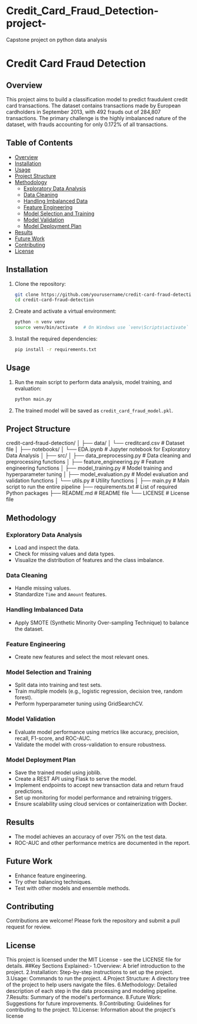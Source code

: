 # Credit_Card_Fraud_Detection-project-
Capstone project on python data analysis
# Credit Card Fraud Detection

## Overview
This project aims to build a classification model to predict fraudulent credit card transactions. The dataset contains transactions made by European cardholders in September 2013, with 492 frauds out of 284,807 transactions. The primary challenge is the highly imbalanced nature of the dataset, with frauds accounting for only 0.172% of all transactions.

## Table of Contents
- [Overview](#overview)
- [Installation](#installation)
- [Usage](#usage)
- [Project Structure](#project-structure)
- [Methodology](#methodology)
  - [Exploratory Data Analysis](#exploratory-data-analysis)
  - [Data Cleaning](#data-cleaning)
  - [Handling Imbalanced Data](#handling-imbalanced-data)
  - [Feature Engineering](#feature-engineering)
  - [Model Selection and Training](#model-selection-and-training)
  - [Model Validation](#model-validation)
  - [Model Deployment Plan](#model-deployment-plan)
- [Results](#results)
- [Future Work](#future-work)
- [Contributing](#contributing)
- [License](#license)

## Installation
1. Clone the repository:
    ```bash
    git clone https://github.com/yourusername/credit-card-fraud-detection.git
    cd credit-card-fraud-detection
    ```
2. Create and activate a virtual environment:
    ```bash
    python -m venv venv
    source venv/bin/activate  # On Windows use `venv\Scripts\activate`
    ```
3. Install the required dependencies:
    ```bash
    pip install -r requirements.txt
    ```

## Usage
1. Run the main script to perform data analysis, model training, and evaluation:
    ```bash
    python main.py
    ```
2. The trained model will be saved as `credit_card_fraud_model.pkl`.

## Project Structure
credit-card-fraud-detection/
│
├── data/
│ └── creditcard.csv # Dataset file
│
├── notebooks/
│ └── EDA.ipynb # Jupyter notebook for Exploratory Data Analysis
│
├── src/
│ ├── data_preprocessing.py # Data cleaning and preprocessing functions
│ ├── feature_engineering.py # Feature engineering functions
│ ├── model_training.py # Model training and hyperparameter tuning
│ ├── model_evaluation.py # Model evaluation and validation functions
│ └── utils.py # Utility functions
│
├── main.py # Main script to run the entire pipeline
├── requirements.txt # List of required Python packages
├── README.md # README file
└── LICENSE # License file

## Methodology

### Exploratory Data Analysis
- Load and inspect the data.
- Check for missing values and data types.
- Visualize the distribution of features and the class imbalance.

### Data Cleaning
- Handle missing values.
- Standardize `Time` and `Amount` features.

### Handling Imbalanced Data
- Apply SMOTE (Synthetic Minority Over-sampling Technique) to balance the dataset.

### Feature Engineering
- Create new features and select the most relevant ones.

### Model Selection and Training
- Split data into training and test sets.
- Train multiple models (e.g., logistic regression, decision tree, random forest).
- Perform hyperparameter tuning using GridSearchCV.

### Model Validation
- Evaluate model performance using metrics like accuracy, precision, recall, F1-score, and ROC-AUC.
- Validate the model with cross-validation to ensure robustness.

### Model Deployment Plan
- Save the trained model using joblib.
- Create a REST API using Flask to serve the model.
- Implement endpoints to accept new transaction data and return fraud predictions.
- Set up monitoring for model performance and retraining triggers.
- Ensure scalability using cloud services or containerization with Docker.

## Results
- The model achieves an accuracy of over 75% on the test data.
- ROC-AUC and other performance metrics are documented in the report.

## Future Work
- Enhance feature engineering.
- Try other balancing techniques.
- Test with other models and ensemble methods.

## Contributing
Contributions are welcome! Please fork the repository and submit a pull request for review.

## License
This project is licensed under the MIT License - see the LICENSE file for details.
##Key Sections Explained:-
1.Overview: A brief introduction to the project.
2.Installation: Step-by-step instructions to set up the project.
3.Usage: Commands to run the project.
4.Project Structure: A directory tree of the project to help users navigate the files.
6.Methodology: Detailed description of each step in the data processing and modeling pipeline.
7.Results: Summary of the model's performance.
8.Future Work: Suggestions for future improvements.
9.Contributing: Guidelines for contributing to the project.
10.License: Information about the project's license

